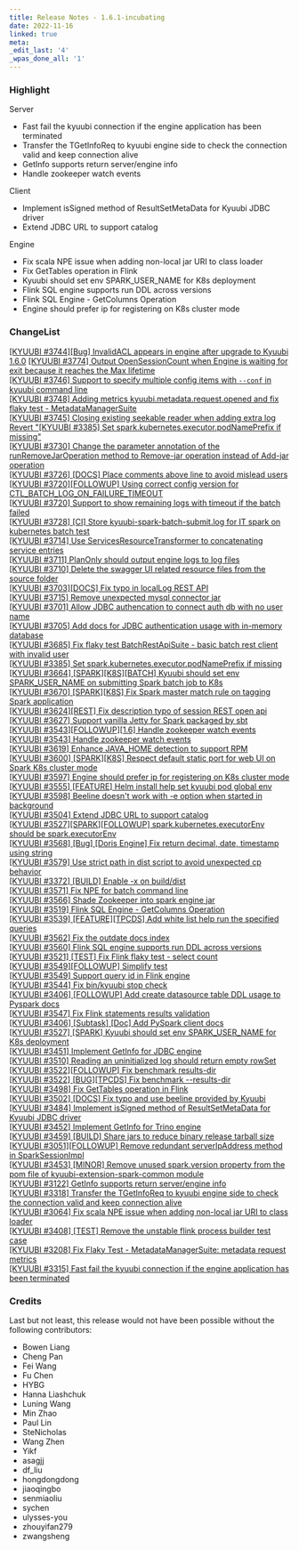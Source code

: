 ```yaml
---
title: Release Notes - 1.6.1-incubating
date: 2022-11-16
linked: true
meta:
_edit_last: '4'
_wpas_done_all: '1'
---
```

<!---
  Licensed under the Apache License, Version 2.0 (the "License");
  you may not use this file except in compliance with the License.
  You may obtain a copy of the License at

   http://www.apache.org/licenses/LICENSE-2.0

  Unless required by applicable law or agreed to in writing, software
  distributed under the License is distributed on an "AS IS" BASIS,
  WITHOUT WARRANTIES OR CONDITIONS OF ANY KIND, either express or implied.
  See the License for the specific language governing permissions and
  limitations under the License. See accompanying LICENSE file.
-->

### Highlight

Server

- Fast fail the kyuubi connection if the engine application has been terminated
- Transfer the TGetInfoReq to kyuubi engine side to check the connection valid and keep connection alive
- GetInfo supports return server/engine info
- Handle zookeeper watch events

Client

- Implement isSigned method of ResultSetMetaData for Kyuubi JDBC driver
- Extend JDBC URL to support catalog

Engine

- Fix scala NPE issue when adding non-local jar URI to class loader
- Fix GetTables operation in Flink
- Kyuubi should set env SPARK_USER_NAME for K8s deployment
- Flink SQL engine supports run DDL across versions
- Flink SQL Engine - GetColumns Operation
- Engine should prefer ip for registering on K8s cluster mode

### ChangeList

[[KYUUBI #3744][Bug] InvalidACL appears in engine after upgrade to Kyuubi 1.6.0](https://github.com/apache/incubator-kyuubi/commit/c8b03943c)
[[KYUUBI #3774] Output OpenSessionCount when Engine is waiting for exit because it reaches the Max lifetime](https://github.com/apache/incubator-kyuubi/commit/d25d2b29b)  
[[KYUUBI #3746] Support to specify multiple config items with `--conf` in kyuubi command line](https://github.com/apache/incubator-kyuubi/commit/426e23e22)  
[[KYUUBI #3748] Adding metrics kyuubi.metadata.request.opened and fix flaky test - MetadataManagerSuite](https://github.com/apache/incubator-kyuubi/commit/6f0f6e570)  
[[KYUUBI #3745] Closing existing seekable reader when adding extra log](https://github.com/apache/incubator-kyuubi/commit/7cf6428b2)  
[Revert "[KYUUBI #3385] Set spark.kubernetes.executor.podNamePrefix if missing"](https://github.com/apache/incubator-kyuubi/commit/36121579e)  
[[KYUUBI #3730] Change the parameter annotation of the runRemoveJarOperation method to Remove-jar operation instead of Add-jar operation](https://github.com/apache/incubator-kyuubi/commit/0b57440d4)  
[[KYUUBI #3726] [DOCS] Place comments above line to avoid mislead users](https://github.com/apache/incubator-kyuubi/commit/e3db5de4d)  
[[KYUUBI #3720][FOLLOWUP] Using correct config version for CTL_BATCH_LOG_ON_FAILURE_TIMEOUT](https://github.com/apache/incubator-kyuubi/commit/99b584d0b)  
[[KYUUBI #3720] Support to show remaining logs with timeout if the batch failed](https://github.com/apache/incubator-kyuubi/commit/0c0760247)  
[[KYUUBI #3728] [CI] Store kyuubi-spark-batch-submit.log for IT spark on kubernetes batch test](https://github.com/apache/incubator-kyuubi/commit/6eb6078a7)  
[[KYUUBI #3714] Use ServicesResourceTransformer to concatenating service entries](https://github.com/apache/incubator-kyuubi/commit/132b6229d)  
[[KYUUBI #3711] PlanOnly should output engine logs to log files](https://github.com/apache/incubator-kyuubi/commit/91557fe4b)  
[[KYUUBI #3710] Delete the swagger UI related resource files from the source folder](https://github.com/apache/incubator-kyuubi/commit/6697be81d)  
[[KYUUBI #3703][DOCS] Fix typo in localLog REST API](https://github.com/apache/incubator-kyuubi/commit/8d3d5bab7)  
[[KYUUBI #3715] Remove unexpected mysql connector jar](https://github.com/apache/incubator-kyuubi/commit/aa8c93264)  
[[KYUUBI #3701]  Allow JDBC authencation to connect auth db with no user name](https://github.com/apache/incubator-kyuubi/commit/2e42482f0)  
[[KYUUBI #3705] Add docs for JDBC authentication usage with in-memory database](https://github.com/apache/incubator-kyuubi/commit/cbea330d7)  
[[KYUUBI #3685] Fix flaky test BatchRestApiSuite - basic batch rest client with invalid user](https://github.com/apache/incubator-kyuubi/commit/3cad86b43)  
[[KYUUBI #3385] Set spark.kubernetes.executor.podNamePrefix if missing](https://github.com/apache/incubator-kyuubi/commit/ffd803c15)  
[[KYUUBI #3664] [SPARK][K8S][BATCH] Kyuubi should set env SPARK_USER_NAME on submitting Spark batch job to K8s](https://github.com/apache/incubator-kyuubi/commit/0c0c74a94)  
[[KYUUBI #3670] [SPARK][K8S] Fix Spark master match rule on tagging Spark application](https://github.com/apache/incubator-kyuubi/commit/7c5ca112a)  
[[KYUUBI #3624][REST] Fix description typo of session REST open api](https://github.com/apache/incubator-kyuubi/commit/675681125)  
[[KYUUBI #3627] Support vanilla Jetty for Spark packaged by sbt](https://github.com/apache/incubator-kyuubi/commit/89c355add)  
[[KYUUBI #3543][FOLLOWUP][1.6] Handle zookeeper watch events](https://github.com/apache/incubator-kyuubi/commit/9d7f30e9d)  
[[KYUUBI #3543] Handle zookeeper watch events](https://github.com/apache/incubator-kyuubi/commit/4d0ba2d71)  
[[KYUUBI #3619] Enhance JAVA_HOME detection to support RPM](https://github.com/apache/incubator-kyuubi/commit/c0dff6ab8)  
[[KYUUBI #3600] [SPARK][K8S] Respect default static port for web UI on Spark K8s cluster mode](https://github.com/apache/incubator-kyuubi/commit/8b41223a1)  
[[KYUUBI #3597] Engine should prefer ip for registering on K8s cluster mode](https://github.com/apache/incubator-kyuubi/commit/a715d4bb3)  
[[KYUUBI #3555] [FEATURE] Helm install help set kyuubi pod global env](https://github.com/apache/incubator-kyuubi/commit/8b6643934)  
[[KYUUBI #3598] Beeline doesn't work with -e option when started in background](https://github.com/apache/incubator-kyuubi/commit/a4d2f72f7)  
[[KYUUBI #3504] Extend JDBC URL to support catalog](https://github.com/apache/incubator-kyuubi/commit/a8a232e4f)  
[[KYUUBI #3527][SPARK][FOLLOWUP] spark.kubernetes.executorEnv should be spark.executorEnv](https://github.com/apache/incubator-kyuubi/commit/2c60c094c)  
[[KYUUBI #3568] [Bug] [Doris Engine] Fix return decimal, date, timestamp using string](https://github.com/apache/incubator-kyuubi/commit/c7fb19c3e)  
[[KYUUBI #3579] Use strict path in dist script to avoid unexpected cp behavior](https://github.com/apache/incubator-kyuubi/commit/506ba109b)  
[[KYUUBI #3372] [BUILD] Enable -x on build/dist](https://github.com/apache/incubator-kyuubi/commit/f96b86f68)  
[[KYUUBI #3571] Fix NPE for batch command line](https://github.com/apache/incubator-kyuubi/commit/7514e35c0)  
[[KYUUBI #3566] Shade Zookeeper into spark engine jar](https://github.com/apache/incubator-kyuubi/commit/8ff7d74b3)  
[[KYUUBI #3519] Flink SQL Engine - GetColumns Operation](https://github.com/apache/incubator-kyuubi/commit/b87cf97c1)  
[[KYUUBI #3539] [FEATURE][TPCDS] Add white list help run the specified queries](https://github.com/apache/incubator-kyuubi/commit/b82737c63)  
[[KYUUBI #3562] Fix the outdate docs index](https://github.com/apache/incubator-kyuubi/commit/e41a90628)  
[[KYUUBI #3560] Flink SQL engine supports run DDL across versions](https://github.com/apache/incubator-kyuubi/commit/34ef8805d)  
[[KYUUBI #3521] [TEST] Fix Flink flaky test - select count](https://github.com/apache/incubator-kyuubi/commit/743e707c9)  
[[KYUUBI #3549][FOLLOWUP] Simplify test](https://github.com/apache/incubator-kyuubi/commit/365469a8e)  
[[KYUUBI #3549] Support query id in Flink engine](https://github.com/apache/incubator-kyuubi/commit/b792b9694)  
[[KYUUBI #3544] Fix bin/kyuubi stop check](https://github.com/apache/incubator-kyuubi/commit/2a9761694)  
[[KYUUBI #3406] [FOLLOWUP] Add create datasource table DDL usage to Pyspark docs](https://github.com/apache/incubator-kyuubi/commit/9ddcf61f4)  
[[KYUUBI #3547] Fix Flink statements results validation](https://github.com/apache/incubator-kyuubi/commit/c065b88a9)  
[[KYUUBI #3406] [Subtask] [Doc] Add PySpark client docs](https://github.com/apache/incubator-kyuubi/commit/6d437a0c5)  
[[KYUUBI #3527] [SPARK] Kyuubi should set env SPARK_USER_NAME for K8s deployment](https://github.com/apache/incubator-kyuubi/commit/93bf26089)  
[[KYUUBI #3451] Implement GetInfo for JDBC engine](https://github.com/apache/incubator-kyuubi/commit/811f06b8e)  
[[KYUUBI #3510] Reading an uninitialized log should return empty rowSet](https://github.com/apache/incubator-kyuubi/commit/aa658a940)  
[[KYUUBI #3522][FOLLOWUP] Fix benchmark results-dir](https://github.com/apache/incubator-kyuubi/commit/fc1236b35)  
[[KYUUBI #3522] [BUG][TPCDS] Fix benchmark --results-dir](https://github.com/apache/incubator-kyuubi/commit/a4fd465c2)  
[[KYUUBI #3498] Fix GetTables operation in Flink](https://github.com/apache/incubator-kyuubi/commit/d2f76f7ec)  
[[KYUUBI #3502] [DOCS] Fix typo and use beeline provided by Kyuubi](https://github.com/apache/incubator-kyuubi/commit/570b3a48c)  
[[KYUUBI #3484] Implement isSigned method of ResultSetMetaData for Kyuubi JDBC driver](https://github.com/apache/incubator-kyuubi/commit/95e3558a6)  
[[KYUUBI #3452] Implement GetInfo for Trino engine](https://github.com/apache/incubator-kyuubi/commit/dc415009f)  
[[KYUUBI #3459] [BUILD] Share jars to reduce binary release tarball size](https://github.com/apache/incubator-kyuubi/commit/c1c430121)  
[[KYUUBI #3051][FOLLOWUP] Remove redundant serverIpAddress method in SparkSessionImpl](https://github.com/apache/incubator-kyuubi/commit/1ddaa042a)  
[[KYUUBI #3453] [MINOR] Remove unused spark.version property from the pom file of kyuubi-extension-spark-common module](https://github.com/apache/incubator-kyuubi/commit/3d222428e)  
[[KYUUBI #3122] GetInfo supports return server/engine info](https://github.com/apache/incubator-kyuubi/commit/d9f1d0b25)  
[[KYUUBI #3318] Transfer the TGetInfoReq to kyuubi engine side to check the connection valid and keep connection alive](https://github.com/apache/incubator-kyuubi/commit/5589406c9)  
[[KYUUBI #3064] Fix scala NPE issue when adding non-local jar URI to class loader](https://github.com/apache/incubator-kyuubi/commit/fd16dd740)  
[[KYUUBI #3408] [TEST] Remove the unstable flink process builder test case](https://github.com/apache/incubator-kyuubi/commit/1ad1f5e2e)  
[[KYUUBI #3208] Fix Flaky Test - MetadataManagerSuite: metadata request metrics](https://github.com/apache/incubator-kyuubi/commit/57bcfef89)  
[[KYUUBI #3315] Fast fail the kyuubi connection if the engine application has been terminated](https://github.com/apache/incubator-kyuubi/commit/d1b6426bf)  

### Credits

Last but not least, this release would not have been possible without the following contributors:

* Bowen Liang
* Cheng Pan
* Fei Wang
* Fu Chen
* HYBG
* Hanna Liashchuk
* Luning Wang
* Min Zhao
* Paul Lin
* SteNicholas
* Wang Zhen
* Yikf
* asagjj
* df_liu
* hongdongdong
* jiaoqingbo
* senmiaoliu
* sychen
* ulysses-you
* zhouyifan279
* zwangsheng
